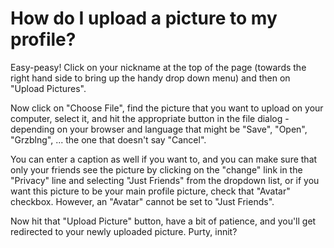# How do I upload a picture to my profile?

Easy-peasy! Click on your nickname at the top of the page (towards the right hand side to bring up the handy drop down menu) and then on "Upload Pictures".

Now click on "Choose File", find the picture that you want to upload on your computer, select it, and hit the appropriate button in the file dialog - depending on your browser and language that might be "Save", "Open", "Grzblng", ... the one that doesn't say "Cancel".

You can enter a caption as well if you want to, and you can make sure that only your friends see the picture by clicking on the "change" link in the "Privacy" line and selecting "Just Friends" from the dropdown list, or if you want this picture to be your main profile picture, check that "Avatar" checkbox. However, an "Avatar" cannot be set to "Just Friends".

Now hit that "Upload Picture" button, have a bit of patience, and you'll get redirected to your newly uploaded picture. Purty, innit?
